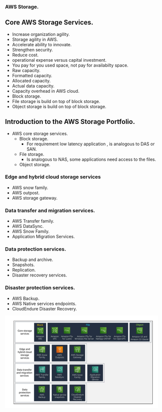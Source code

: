 ### AWS Storage.

## Core AWS Storage Services.

+ Increase organization agility.
+ Storage agility in AWS.
+ Accelerate ability to innovate.
+ Strengthen security.
+ Reduce cost.
+ operational expense versus capital investment.
+ You pay for you used space, not pay for availabilty space.
+ Raw capacity.
+ Formatted capacity.
+ Allocated capacity.
+ Actual data capacity.
+ Capacity overhead in AWS cloud.
+ Block storage.
+ File storage is build on top of block storage.
+ Object storage is build on top of block storage.

## Introduction to the AWS Storage Portfolio.

+ AWS core storage services.
    + Block storage.
        + For requirement low latency application , is analogous to DAS or SAN.
    + File storage.
        + Is analogous to NAS, some applications need access to the files.
    + Object storage.

### Edge and hybrid cloud storage services

+ AWS snow family.
+ AWS outpost.
+ AWS storage gateway.

### Data transfer and migration services.

+ AWS Transfer family.
+ AWS DataSync.
+ AWS Snow Family.
+ Application Migration Services.

### Data protection services.

+ Backup and archive.
+ Snapshots.
+ Replication.
+ Disaster recovery services.

### Disaster protection services.

+ AWS Backup.
+ AWS Native services endpoints.
+ CloudEndure Disaster Recovery.

![AWS Services Portfolio](image-2.png)



